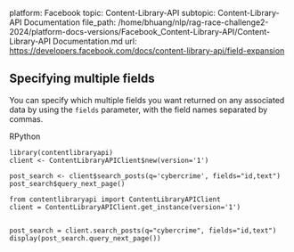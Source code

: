 platform: Facebook
topic: Content-Library-API
subtopic: Content-Library-API Documentation
file_path: /home/bhuang/nlp/rag-race-challenge2-2024/platform-docs-versions/Facebook_Content-Library-API/Content-Library-API Documentation.md
url: https://developers.facebook.com/docs/content-library-api/field-expansion

## Specifying multiple fields

You can specify which multiple fields you want returned on any associated data by using the `fields` parameter, with the field names separated by commas.

RPython

    library(contentlibraryapi)
    client <- ContentLibraryAPIClient$new(version='1')
            
    post_search <- client$search_posts(q='cybercrime', fields="id,text")
    post_search$query_next_page()

    from contentlibraryapi import ContentLibraryAPIClient
    client = ContentLibraryAPIClient.get_instance(version='1')
    
    
    post_search = client.search_posts(q="cybercrime", fields="id,text")
    display(post_search.query_next_page())
